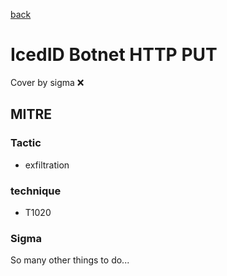[back](../index.md)
# IcedID Botnet HTTP PUT
Cover by sigma :x: 

## MITRE
### Tactic
  - exfiltration

### technique
  - T1020

### Sigma

 So many other things to do...